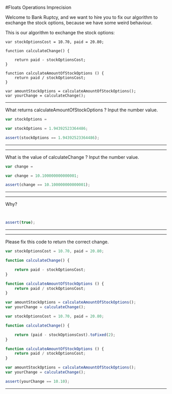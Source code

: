 #Floats Operations Imprecision

Welcome to Bank Ruptcy, and we want to hire you to fix our algorithm to exchange the stock options, because we have some weird behaviour.

This is our algorithm to exchange the stock options:

```
var stockOptionsCost = 10.70, paid = 20.80;

function calculateChange() {

    return paid - stockOptionsCost;
}

function calculateAmountOfStockOptions () {
    return paid / stockOptionsCost;
}

var amountStockOptions = calculateAmountOfStockOptions();
var yourChange = calculateChange();
```

---

What returns calculateAmountOfStockOptions ? Input the number value.

```js
var stockOptions =
```

```js
var stockOptions = 1.94392523364486;
```

```js
assert(stockOptions == 1.94392523364486);
```

---

---

What is the value of calculateChange ? Input the number value.

```js
var change =
```

```js
var change = 10.100000000000001;
```

```js
assert(change == 10.100000000000001);
```

---

---

Why?

```js

```

```js

```

```js
assert(true);
```

---

---

Please fix this code to return the correct change.

```js
var stockOptionsCost = 10.70, paid = 20.80;

function calculateChange() {

    return paid - stockOptionsCost;
}

function calculateAmountOfStockOptions () {
    return paid / stockOptionsCost;
}

var amountStockOptions = calculateAmountOfStockOptions();
var yourChange = calculateChange();
```

```js
var stockOptionsCost = 10.70, paid = 20.80;

function calculateChange() {

    return (paid - stockOptionsCost).toFixed(2);
}

function calculateAmountOfStockOptions () {
    return paid / stockOptionsCost;
}

var amountStockOptions = calculateAmountOfStockOptions();
var yourChange = calculateChange();
```

```js
assert(yourChange == 10.10);
```

---